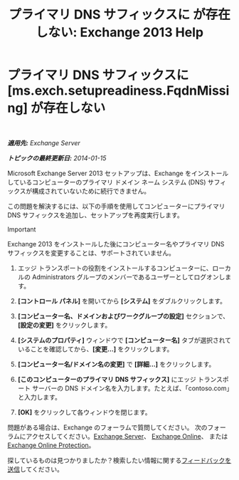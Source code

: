 ﻿---
title: 'プライマリ DNS サフィックスに が存在しない: Exchange 2013 Help'
TOCTitle: プライマリ DNS サフィックスに が存在しない
ms:assetid: 310765bf-a650-4a3d-a5e4-6173b559d4f6
ms:mtpsurl: https://technet.microsoft.com/ja-jp/library/ms.exch.setupreadiness.fqdnmissing(v=EXCHG.150)
ms:contentKeyID: 61204835
ms.date: 04/24/2018
mtps_version: v=EXCHG.150
ms.translationtype: HT
---

# プライマリ DNS サフィックスに [ms.exch.setupreadiness.FqdnMissing] が存在しない

 

_**適用先:** Exchange Server_

_**トピックの最終更新日:** 2014-01-15_

Microsoft Exchange Server 2013 セットアップは、Exchange をインストールしているコンピューターのプライマリ ドメイン ネーム システム (DNS) サフィックスが構成されていないために続行できません。

この問題を解決するには、以下の手順を使用してコンピューターにプライマリ DNS サフィックスを追加し、セットアップを再度実行します。


> [!IMPORTANT]
> Exchange 2013 をインストールした後にコンピューター名やプライマリ DNS サフィックスを変更することは、サポートされていません。



1.  エッジ トランスポートの役割をインストールするコンピューターに、ローカルの Administrators グループのメンバーであるユーザーとしてログオンします。

2.  **\[コントロール パネル\]** を開いてから **\[システム\]** をダブルクリックします。

3.  **\[コンピューター名、ドメインおよびワークグループの設定\]** セクションで、**\[設定の変更\]** をクリックします。

4.  **\[システムのプロパティ\]** ウィンドウで **\[コンピューター名\]** タブが選択されていることを確認してから、**\[変更…\]** をクリックします。

5.  **\[コンピューター名/ドメイン名の変更\]** で **\[詳細…\]** をクリックします。

6.  **\[このコンピューターのプライマリ DNS サフィックス\]** にエッジ トランスポート サーバーの DNS ドメイン名を入力します。たとえば、「contoso.com」と入力します。

7.  **\[OK\]** をクリックして各ウィンドウを閉じます。

問題がある場合は、Exchange のフォーラムで質問してください。 次のフォーラムにアクセスしてください。[Exchange Server](https://go.microsoft.com/fwlink/p/?linkid=60612)、 [Exchange Online](https://go.microsoft.com/fwlink/p/?linkid=267542)、 または [Exchange Online Protection](https://go.microsoft.com/fwlink/p/?linkid=285351)。

探しているものは見つかりましたか？検索したい情報に関する[フィードバックを送信](mailto:exsetuphelpfeedback@microsoft.com?subject=exchange%202013%20setup%20help%20feedback)してください。

